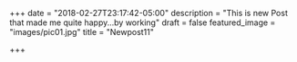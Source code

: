 +++
date = "2018-02-27T23:17:42-05:00"
description = "This is new Post that made me quite happy...by working"
draft = false
featured_image = "images/pic01.jpg"
title = "Newpost11"

+++
